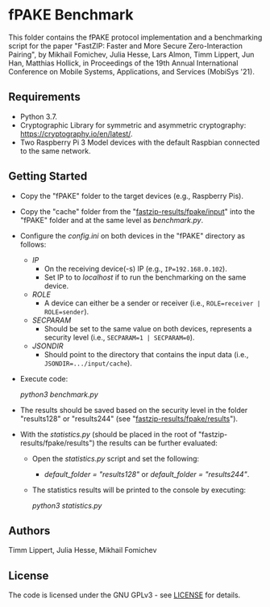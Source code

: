# fPAKE Benchmark

This folder contains the fPAKE protocol implementation and a benchmarking script for the paper "FastZIP: Faster and More Secure Zero-Interaction Pairing", by Mikhail Fomichev, Julia Hesse, Lars Almon, Timm Lippert, Jun Han, Matthias Hollick, in Proceedings of the 19th Annual International Conference on Mobile Systems, Applications, and Services (MobiSys '21).

## Requirements

- Python 3.7.
- Cryptographic Library for symmetric and asymmetric cryptography: https://cryptography.io/en/latest/.
- Two Raspberry Pi 3 Model devices with the default Raspbian connected to the same network.

## Getting Started

* Copy the "fPAKE" folder to the target devices (e.g., Raspberry Pis).

* Copy the "cache" folder from the "[fastzip-results/fpake/input](https://dx.doi.org/10.5281/zenodo.4911390)" into the "fPAKE" folder and at the same level as *benchmark.py*.

* Configure the *config.ini* on both devices in the "fPAKE" directory as follows:

  * *IP*
    * On the receiving device(-s) IP (e.g., `IP=192.168.0.102`).
    * Set IP to to *localhost* if to run the benchmarking on the same device.
  * *ROLE*
    * A device can either be a sender or receiver (i.e., `ROLE=receiver | ROLE=sender`).
  * *SECPARAM* 
    * Should be set to the same value on both devices, represents a security level (i.e., `SECPARAM=1 | SECPARAM=0`).
  * *JSONDIR*
    - Should point to the directory that contains the input data (i.e., `JSONDIR=.../input/cache`). 

* Execute code:

  *python3 benchmark.py*

* The results should be saved based on the security level in the folder "results128" or "results244" (see "[fastzip-results/fpake/results](https://dx.doi.org/10.5281/zenodo.4911390)").

* With the *statistics.py* (should be placed in the root of "fastzip-results/fpake/results") the results can be further evaluated:

  * Open the *statistics.py* script and set the following: 

    * *default_folder = "results128"* or *default_folder = "results244"*.

  * The statistics results will be printed to the console by executing:

    *python3 statistics.py*


## Authors

Timm Lippert, Julia Hesse, Mikhail Fomichev


## License

The code is licensed under the GNU GPLv3 - see [LICENSE](https://github.com/seemoo-lab/fastzip/blob/main/LICENSE) for details.


